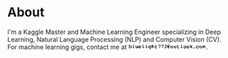 # About

I'm a Kaggle Master and Machine Learning Engineer specializing in Deep Learning,  Natural Language Processing (NLP) and Computer Vision (CV).  For machine learning gigs, contact me at ![](/images/mail.gif "mail"). 

